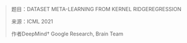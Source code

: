 > 题目：DATASET META-LEARNING FROM KERNEL RIDGEREGRESSION
>
> 来源：ICML 2021
>
> 作者DeepMind† Google Research, Brain Team 

